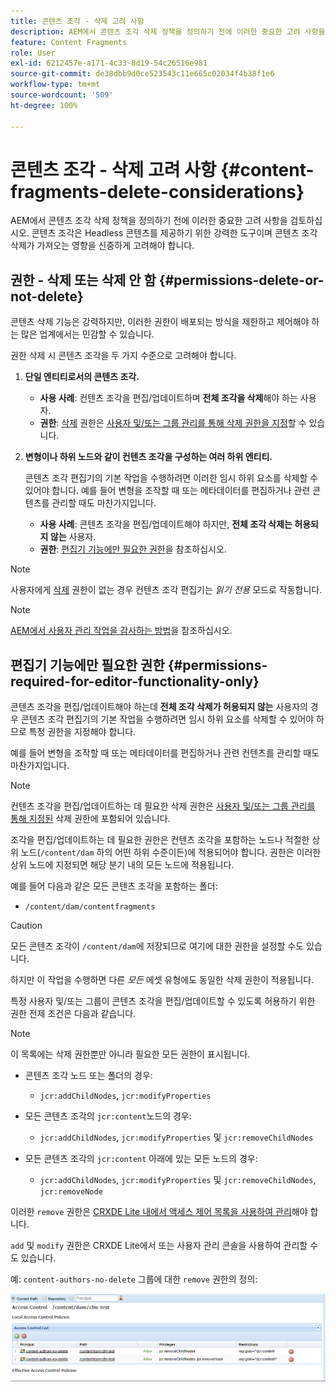 ```yaml
---
title: 콘텐츠 조각 - 삭제 고려 사항
description: AEM에서 콘텐츠 조각 삭제 정책을 정의하기 전에 이러한 중요한 고려 사항을 검토하십시오. 콘텐츠 조각은 Headless 콘텐츠를 제공하기 위한 강력한 도구이며 콘텐츠 조각 삭제가 가져오는 영향을 신중하게 고려해야 합니다.
feature: Content Fragments
role: User
exl-id: 6212457e-a171-4c33-8d19-54c26516e981
source-git-commit: de38dbb9d0ce523543c11e665c02034f4b38f1e6
workflow-type: tm+mt
source-wordcount: '509'
ht-degree: 100%

---
```


# 콘텐츠 조각 - 삭제 고려 사항 {#content-fragments-delete-considerations}

AEM에서 콘텐츠 조각 삭제 정책을 정의하기 전에 이러한 중요한 고려 사항을 검토하십시오. 콘텐츠 조각은 Headless 콘텐츠를 제공하기 위한 강력한 도구이며 콘텐츠 조각 삭제가 가져오는 영향을 신중하게 고려해야 합니다.

## 권한 - 삭제 또는 삭제 안 함 {#permissions-delete-or-not-delete}

콘텐츠 삭제 기능은 강력하지만, 이러한 권한이 배포되는 방식을 제한하고 제어해야 하는 많은 업계에서는 민감할 수 있습니다.

권한 삭제 시 콘텐츠 조각을 두 가지 수준으로 고려해야 합니다.

1. **단일 엔티티로서의 콘텐츠 조각.**

   * **사용 사례**: 컨텐츠 조각을 편집/업데이트하며 **전체 조각을 삭제**&#x200B;해야 하는 사용자.
   * **권한**: [삭제](/help/sites-administering/security.md#actions) 권한은 [사용자 및/또는 그룹 관리를 통해 삭제 권한을 지정](/help/sites-administering/security.md#managing-permissions)할 수 있습니다.

2. **변형이나 하위 노드와 같이 컨텐츠 조각을 구성하는 여러 하위 엔티티.**

   콘텐츠 조각 편집기의 기본 작업을 수행하려면 이러한 임시 하위 요소를 삭제할 수 있어야 합니다. 예를 들어 변형을 조작할 때 또는 메타데이터를 편집하거나 관련 콘텐츠를 관리할 때도 마찬가지입니다.

   * **사용 사례**: 콘텐츠 조각을 편집/업데이트해야 하지만, **전체 조각 삭제는 허용되지 않는** 사용자.
   * **권한**: [편집기 기능에만 필요한 권한](#permissions-required-for-editor-functionality-only)을 참조하십시오.

>[!NOTE]
>
>사용자에게 [삭제](/help/sites-administering/security.md#actions) 권한이 없는 경우 컨텐츠 조각 편집기는 *읽기 전용* 모드로 작동합니다.

>[!NOTE]
>
>[AEM에서 사용자 관리 작업을 감사하는 방법](/help/sites-administering/audit-user-management-operations.md)을 참조하십시오.

## 편집기 기능에만 필요한 권한 {#permissions-required-for-editor-functionality-only}

콘텐츠 조각을 편집/업데이트해야 하는데 **전체 조각 삭제가 허용되지 않는** 사용자의 경우 콘텐츠 조각 편집기의 기본 작업을 수행하려면 임시 하위 요소를 삭제할 수 있어야 하므로 특정 권한을 지정해야 합니다.

예를 들어 변형을 조작할 때 또는 메타데이터를 편집하거나 관련 컨텐츠를 관리할 때도 마찬가지입니다.

>[!NOTE]
>
>컨텐츠 조각을 편집/업데이트하는 데 필요한 삭제 권한은 [사용자 및/또는 그룹 관리를 통해 지정된](/help/sites-administering/security.md#managing-permissions) 삭제 권한에 포함되어 있습니다.

조각을 편집/업데이트하는 데 필요한 권한은 컨텐츠 조각을 포함하는 노드나 적절한 상위 노드(`/content/dam` 하의 어떤 하위 수준이든)에 적용되어야 합니다. 권한은 이러한 상위 노드에 지정되면 해당 분기 내의 모든 노드에 적용됩니다.

예를 들어 다음과 같은 모든 콘텐츠 조각을 포함하는 폴더:

* `/content/dam/contentfragments`

>[!CAUTION]
>
>모든 콘텐츠 조각이 `/content/dam`에 저장되므로 여기에 대한 권한을 설정할 수도 있습니다.
>
>하지만 이 작업을 수행하면 다른 *모든* 에셋 유형에도 동일한 삭제 권한이 적용됩니다.

특정 사용자 및/또는 그룹이 콘텐츠 조각을 편집/업데이트할 수 있도록 허용하기 위한 권한 전제 조건은 다음과 같습니다.

>[!NOTE]
>
>이 목록에는 삭제 권한뿐만 아니라 필요한 모든 권한이 표시됩니다.

* 콘텐츠 조각 노드 또는 폴더의 경우:

   * `jcr:addChildNodes`, `jcr:modifyProperties`

* 모든 콘텐츠 조각의 `jcr:content`노드의 경우:

   * `jcr:addChildNodes`, `jcr:modifyProperties` 및 `jcr:removeChildNodes`

* 모든 콘텐츠 조각의 `jcr:content` 아래에 있는 모든 노드의 경우:

   * `jcr:addChildNodes`, `jcr:modifyProperties` 및 `jcr:removeChildNodes`, `jcr:removeNode`

이러한 `remove` 권한은 [CRXDE Lite 내에서 액세스 제어 목록을 사용하여 관리](/help/sites-administering/user-group-ac-admin.md#access-right-management)해야 합니다.

`add` 및 `modify` 권한은 CRXDE Lite에서 또는 사용자 관리 콘솔을 사용하여 관리할 수도 있습니다.

예: `content-authors-no-delete` 그룹에 대한 `remove` 권한의 정의:

![cf-delete-03](assets/cf-delete-03.png)
